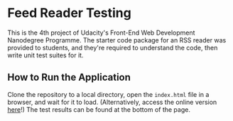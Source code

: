 # Feed Reader Testing

This is the 4th project of Udacity's Front-End Web Development Nanodegree Programme. The starter code package for an RSS reader was provided to students, and they're required to understand the code, then write unit test suites for it.

## How to Run the Application

Clone the repository to a local directory, open the `index.html` file in a browser, and wait for it to load. (Alternatively, access the online version [here](https://tinylittlemaggie.github.io/Feed-Reader-Testing)!) The test results can be found at the bottom of the page. 
